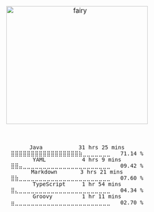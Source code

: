 <meta property="og:title" content="github-profile">
<meta property="og:description" content="u cant controll me">
<meta property="og:image" content="https://github.com/ruukr8080/ruukr8080/blob/main/resources/blackWargraymonjpg.jpg?raw=true">

<!--<p align="center" style="font-size:1.2em;"><h4 align="center">👋</h4>-->
</p>
<div align="center" style="font-size:1.2em;">
<p align="center">
    <img width="370" height="308" alt="fairy" src="resources/picimg-2bc4adb3-5d38-46cf-8276-ba3eafae9f6e.gif" />
</p>
<div>
<br>
    
<!-- <p align="center">
  <img src="https://img.shields.io/badge/Java-3776AB?style=flat&logo=java&logoColor=white"/>
  <img src="https://img.shields.io/badge/JavaScript-F7DF1E?style=flat&logo=javascript&logoColor=black"/>
  <img src="https://img.shields.io/badge/TypeScript-61DAFB?style=flat&logo=typescript&logoColor=black"/>
</p> -->
<div align="center">

<!--START_SECTION:waka-->

```java,js,ts,other
Java           31 hrs 25 mins  ⣿⣿⣿⣿⣿⣿⣿⣿⣿⣿⣿⣿⣿⣿⣿⣿⣿⣷⣀⣀⣀⣀⣀⣀⣀   71.14 %
YAML           4 hrs 9 mins    ⣿⣿⣤⣀⣀⣀⣀⣀⣀⣀⣀⣀⣀⣀⣀⣀⣀⣀⣀⣀⣀⣀⣀⣀⣀   09.42 %
Markdown       3 hrs 21 mins   ⣿⣷⣀⣀⣀⣀⣀⣀⣀⣀⣀⣀⣀⣀⣀⣀⣀⣀⣀⣀⣀⣀⣀⣀⣀   07.60 %
TypeScript     1 hr 54 mins    ⣿⣄⣀⣀⣀⣀⣀⣀⣀⣀⣀⣀⣀⣀⣀⣀⣀⣀⣀⣀⣀⣀⣀⣀⣀   04.34 %
Groovy         1 hr 11 mins    ⣶⣀⣀⣀⣀⣀⣀⣀⣀⣀⣀⣀⣀⣀⣀⣀⣀⣀⣀⣀⣀⣀⣀⣀⣀   02.70 %
```

<!--END_SECTION:waka-->

</div>
